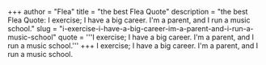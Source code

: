 +++
author = "Flea"
title = "the best Flea Quote"
description = "the best Flea Quote: I exercise; I have a big career. I'm a parent, and I run a music school."
slug = "i-exercise-i-have-a-big-career-im-a-parent-and-i-run-a-music-school"
quote = '''I exercise; I have a big career. I'm a parent, and I run a music school.'''
+++
I exercise; I have a big career. I'm a parent, and I run a music school.
